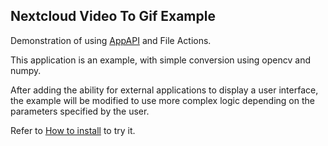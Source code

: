 ## Nextcloud Video To Gif Example

Demonstration of using [AppAPI](https://github.com/valdearg/app_api) and File Actions.

This application is an example, with simple conversion using opencv and numpy.

After adding the ability for external applications to display a user interface, 
the example will be modified to use more complex logic depending on the parameters specified by the user.

Refer to [How to install](https://github.com/valdearg/extract_archives/blob/main/HOW_TO_INSTALL.md) to try it.
